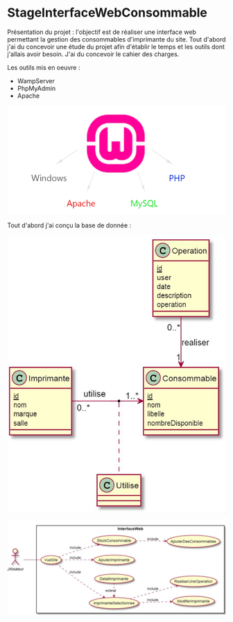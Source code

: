 # StageInterfaceWebConsommable

Présentation du projet : l'objectif est de réaliser une interface web permettant la gestion des consommables d'imprimante du site.
Tout d'abord j'ai du concevoir une étude du projet afin d'établir le temps et les outils dont j'allais avoir besoin.
J'ai du concevoir le cahier des charges.

Les outils mis en oeuvre :
* WampServer  
* PhpMyAdmin
* Apache

![Capture.png](https://github.com/SamGdy/StageInterfaceWebConsommable/blob/master/Image/Wamp.png)

Tout d'abord j'ai conçu la base de donnée :

![Capture.png](https://github.com/SamGdy/StageInterfaceWebConsommable/blob/master/Image/DiagrammeBDD.JPG)

![Capture.png](https://github.com/SamGdy/StageInterfaceWebConsommable/blob/master/Image/CasDutilisation.JPG)

